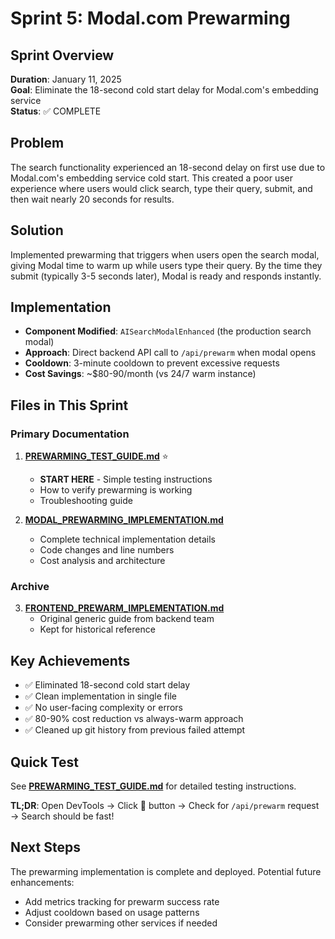 # Sprint 5: Modal.com Prewarming

## Sprint Overview
**Duration**: January 11, 2025  
**Goal**: Eliminate the 18-second cold start delay for Modal.com's embedding service  
**Status**: ✅ COMPLETE

## Problem
The search functionality experienced an 18-second delay on first use due to Modal.com's embedding service cold start. This created a poor user experience where users would click search, type their query, submit, and then wait nearly 20 seconds for results.

## Solution
Implemented prewarming that triggers when users open the search modal, giving Modal time to warm up while users type their query. By the time they submit (typically 3-5 seconds later), Modal is ready and responds instantly.

## Implementation
- **Component Modified**: `AISearchModalEnhanced` (the production search modal)
- **Approach**: Direct backend API call to `/api/prewarm` when modal opens
- **Cooldown**: 3-minute cooldown to prevent excessive requests
- **Cost Savings**: ~$80-90/month (vs 24/7 warm instance)

## Files in This Sprint

### Primary Documentation
1. **[PREWARMING_TEST_GUIDE.md](./PREWARMING_TEST_GUIDE.md)** ⭐
   - **START HERE** - Simple testing instructions
   - How to verify prewarming is working
   - Troubleshooting guide

2. **[MODAL_PREWARMING_IMPLEMENTATION.md](./MODAL_PREWARMING_IMPLEMENTATION.md)**
   - Complete technical implementation details
   - Code changes and line numbers
   - Cost analysis and architecture

### Archive
3. **[FRONTEND_PREWARM_IMPLEMENTATION.md](./FRONTEND_PREWARM_IMPLEMENTATION.md)**
   - Original generic guide from backend team
   - Kept for historical reference

## Key Achievements
- ✅ Eliminated 18-second cold start delay
- ✅ Clean implementation in single file
- ✅ No user-facing complexity or errors
- ✅ 80-90% cost reduction vs always-warm approach
- ✅ Cleaned up git history from previous failed attempt

## Quick Test
See **[PREWARMING_TEST_GUIDE.md](./PREWARMING_TEST_GUIDE.md)** for detailed testing instructions.

**TL;DR**: Open DevTools → Click 🧠 button → Check for `/api/prewarm` request → Search should be fast!

## Next Steps
The prewarming implementation is complete and deployed. Potential future enhancements:
- Add metrics tracking for prewarm success rate
- Adjust cooldown based on usage patterns
- Consider prewarming other services if needed